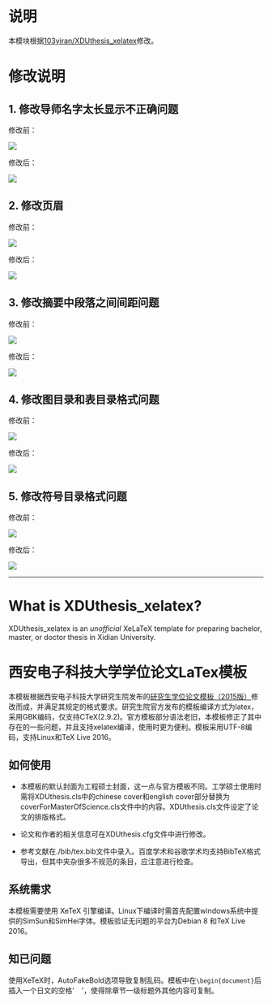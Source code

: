 # 说明
本模块根据[103yiran/XDUthesis_xelatex](https://github.com/103yiran/XDUthesis_xelatex)修改。

# 修改说明

## 1. 修改导师名字太长显示不正确问题

修改前：

![](https://github.com/himingway/XDUthesis_xelatex/raw/master/screenshoot/1-1.png)

修改后：

![](https://github.com/himingway/XDUthesis_xelatex/raw/master/screenshoot/1-2.png)

## 2. 修改页眉

修改前：

![](https://github.com/himingway/XDUthesis_xelatex/raw/master/screenshoot/2-1.png)

修改后：

![](https://github.com/himingway/XDUthesis_xelatex/raw/master/screenshoot/2-2.png)

## 3. 修改摘要中段落之间间距问题

修改前：

![](https://github.com/himingway/XDUthesis_xelatex/raw/master/screenshoot/3-1.png)

修改后：

![](https://github.com/himingway/XDUthesis_xelatex/raw/master/screenshoot/3-2.png)

## 4. 修改图目录和表目录格式问题

修改前：

![](https://github.com/himingway/XDUthesis_xelatex/raw/master/screenshoot/4-1.png)

修改后：

![](https://github.com/himingway/XDUthesis_xelatex/raw/master/screenshoot/4-2.png)

## 5. 修改符号目录格式问题

修改前：

![](https://github.com/himingway/XDUthesis_xelatex/raw/master/screenshoot/5-1.png)

修改后：

![](https://github.com/himingway/XDUthesis_xelatex/raw/master/screenshoot/5-2.png)


---
# What is XDUthesis_xelatex?

XDUthesis_xelatex is an *unofficial* XeLaTeX template for preparing bachelor, master, or doctor thesis in Xidian University.

# 西安电子科技大学学位论文LaTex模板


本模板根据西安电子科技大学研究生院发布的[研究生学位论文模板（2015版）](http://gr.xidian.edu.cn/system/_content/download.jsp?urltype=news.DownloadAttachUrl&owner=1281831001&wbfileid=2041391)修改而成，并满足其规定的格式要求。研究生院官方发布的模板编译方式为latex，采用GBK编码，仅支持CTeX(2.9.2)。官方模板部分语法老旧，本模板修正了其中存在的一些问题，并且支持xelatex编译，使用时更为便利。模板采用UTF-8编码，支持Linux和TeX Live 2016。

## 如何使用

* 本模板的默认封面为工程硕士封面，这一点与官方模板不同。工学硕士使用时需将XDUthesis.cls中的chinese  cover和english  cover部分替换为coverForMasterOfScience.cls文件中的内容。XDUthesis.cls文件设定了论文的排版格式。

* 论文和作者的相关信息可在XDUthesis.cfg文件中进行修改。

* 参考文献在./bib/tex.bib文件中录入。百度学术和谷歌学术均支持BibTeX格式导出，但其中夹杂很多不规范的条目，应注意进行检查。


## 系统需求

本模板需要使用 XeTeX 引擎编译。Linux下编译时需首先配置windows系统中提供的SimSun和SimHei字体。模板验证无问题的平台为Debian 8 和TeX Live 2016。

## 知已问题
使用XeTeX时，AutoFakeBold选项导致复制乱码。模板中在`\begin{document}`后插入一个日文的空格'　'，使得除章节一级标题外其他内容可复制。


